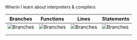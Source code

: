 Wherin I learn about interpreters & compilers

| Branches                                                                                                                     | Functions                                                                                                                     | Lines                                                                                                                     | Statements                                                                                                                     |
|------------------------------------------------------------------------------------------------------------------------------|-------------------------------------------------------------------------------------------------------------------------------|---------------------------------------------------------------------------------------------------------------------------|--------------------------------------------------------------------------------------------------------------------------------|
| ![Branches](https://raw.githubusercontent.com/gasolinewaltz/interpreter-compiler-studies/master/coverage/badge-branches.svg) | ![Branches](https://raw.githubusercontent.com/gasolinewaltz/interpreter-compiler-studies/master/coverage/badge-functions.svg) | ![Branches](https://raw.githubusercontent.com/gasolinewaltz/interpreter-compiler-studies/master/coverage/badge-lines.svg) | ![Branches](https://raw.githubusercontent.com/gasolinewaltz/interpreter-compiler-studies/master/coverage/badge-statements.svg) |
|                                                                                                                              |                                                                                                                               |                                                                                                                           |                                                                                                                                |
|                                                                                                                              |                                                                                                                               |                                                                                                                           |                                                                                                                                |

